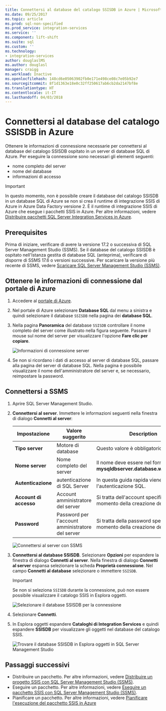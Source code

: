 ```yaml
---
title: Connettersi al database del catalogo SSISDB in Azure | Microsoft Docs
ms.date: 09/25/2017
ms.topic: article
ms.prod: sql-non-specified
ms.prod_service: integration-services
ms.service: ''
ms.component: lift-shift
ms.suite: sql
ms.custom: ''
ms.technology:
- integration-services
author: douglaslMS
ms.author: douglasl
manager: craigg
ms.workload: Inactive
ms.openlocfilehash: 148cd6e05063902fb0e171e498ce08c7e05b92e7
ms.sourcegitcommit: 8f1d1363e18e0c32ff250617ab6cb2da2147bf8e
ms.translationtype: HT
ms.contentlocale: it-IT
ms.lasthandoff: 04/03/2018
---
```

# <a name="connect-to-the-ssisdb-catalog-database-on-azure"></a>Connettersi al database del catalogo SSISDB in Azure

Ottenere le informazioni di connessione necessarie per connettersi al database del catalogo SSISDB ospitato in un server di database SQL di Azure. Per eseguire la connessione sono necessari gli elementi seguenti:
- nome completo del server
- nome del database
- informazioni di accesso 

> [!IMPORTANT]
> In questo momento, non è possibile creare il database del catalogo SSISDB in un database SQL di Azure se non si crea il runtime di integrazione SSIS di Azure in Azure Data Factory versione 2. È il runtime di integrazione SSIS di Azure che esegue i pacchetti SSIS in Azure. Per altre informazioni, vedere [Distribuire pacchetti SQL Server Integration Services in Azure](https://docs.microsoft.com/azure/data-factory/tutorial-create-azure-ssis-runtime-portal). 

## <a name="prerequisites"></a>Prerequisites
Prima di iniziare, verificare di avere la versione 17.2 o successiva di SQL Server Management Studio (SSMS). Se il database del catalogo SSISDB è ospitato nell'Istanza gestita di database SQL (anteprima), verificare di disporre di SSMS 17.6 o versioni successive. Per scaricare la versione più recente di SSMS, vedere [Scaricare SQL Server Management Studio (SSMS)](https://docs.microsoft.com/sql/ssms/download-sql-server-management-studio-ssms).

## <a name="get-the-connection-info-from-the-azure-portal"></a>Ottenere le informazioni di connessione dal portale di Azure
1. Accedere al [portale di Azure](https://portal.azure.com/).
2. Nel portale di Azure selezionare **Database SQL** dal menu a sinistra e quindi selezionare il database `SSISDB` nella pagina dei **database SQL**. 
3. Nella pagina **Panoramica** del database `SSISDB` controllare il nome completo del server come illustrato nella figura seguente. Passare il mouse sul nome del server per visualizzare l'opzione **Fare clic per copiare**.

    ![Informazioni di connessione server](media/ssis-azure-connect-to-catalog-database/server-name.png) 

4. Se non si ricordano i dati di accesso al server di database SQL, passare alla pagina del server di database SQL. Nella pagina è possibile visualizzare il nome dell'amministratore del server e, se necessario, reimpostare la password.

## <a name="connect-with-ssms"></a>Connettersi a SSMS
1. Aprire SQL Server Management Studio.

2. **Connettersi al server**. Immettere le informazioni seguenti nella finestra di dialogo **Connetti al server**:

   | Impostazione       | Valore suggerito | Description | 
   | ------------ | ------------------ | ------------------------------------------------- | 
   | **Tipo server** | Motore di database | Questo valore è obbligatorio. |
   | **Nome server** | Nome completo del server | Il nome deve essere nel formato **mysqldbserver.database.windows.net**. |
   | **Autenticazione** | autenticazione di SQL Server | In questa guida rapida viene usata l'autenticazione SQL. |
   | **Account di accesso** | Account amministratore del server | Si tratta dell'account specificato al momento della creazione del server. |
   | **Password** | Password per l'account amministratore del server | Si tratta della password specificata al momento della creazione del server. |

    ![Connettersi al server con SSMS](media/ssis-azure-connect-to-catalog-database/ssisdb-connect-1.png)

3. **Connettersi al database SSISDB**. Selezionare **Opzioni** per espandere la finestra di dialogo **Connetti al server**. Nella finestra di dialogo **Connetti al server** espansa selezionare la scheda **Proprietà connessione**. Nel campo **Connetti al database** selezionare o immettere `SSISDB`.

    > [!IMPORTANT]
    > Se non si seleziona `SSISDB` durante la connessione, può non essere possibile visualizzare il catalogo SSIS in Esplora oggetti.

    ![Selezionare il database SSISDB per la connessione](media/ssis-azure-connect-to-catalog-database/ssisdb-connect-2.png)

4. Selezionare **Connetti**.

5. In Esplora oggetti espandere **Cataloghi di Integration Services** e quindi espandere **SSISDB** per visualizzare gli oggetti nel database del catalogo SSIS.

    ![Trovare il database SSISDB in Esplora oggetti in SQL Server Management Studio](media/ssis-azure-connect-to-catalog-database/ssisdb-connect-3.png)

## <a name="next-steps"></a>Passaggi successivi
- Distribuire un pacchetto. Per altre informazioni, vedere [Distribuire un progetto SSIS con SQL Server Management Studio (SSMS)](../ssis-quickstart-deploy-ssms.md).
- Eseguire un pacchetto. Per altre informazioni, vedere [Eseguire un pacchetto SSIS con SQL Server Management Studio (SSMS)](../ssis-quickstart-run-ssms.md).
- Pianificare un pacchetto. Per altre informazioni, vedere [Pianificare l'esecuzione del pacchetto SSIS in Azure](ssis-azure-schedule-packages.md)
